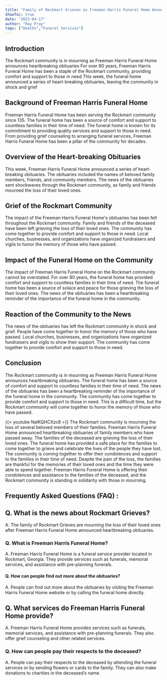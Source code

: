 ```yaml
---
title: "Family of Rockmart Grieves as Freeman Harris Funeral Home Announces Heartbreaking Obituaries"
ShowToc: true 
date: "2023-04-17"
author: "Ray Pray" 
tags: ["Deaths","Funeral Services"]
---
```

## Introduction

The Rockmart community is in mourning as Freeman Harris Funeral Home announces heartbreaking obituaries For over 80 years, Freeman Harris Funeral Home has been a staple of the Rockmart community, providing comfort and support to those in need This week, the funeral home announced a series of heart-breaking obituaries, leaving the community in shock and grief

## Background of Freeman Harris Funeral Home

Freeman Harris Funeral Home has been serving the Rockmart community since 135. The funeral home has been a source of comfort and support to countless families in their time of need. The funeral home is known for its commitment to providing quality services and support to those in need. From providing grief counseling to arranging funeral services, Freeman Harris Funeral Home has been a pillar of the community for decades.

## Overview of the Heart-breaking Obituaries

This week, Freeman Harris Funeral Home announced a series of heart-breaking obituaries. The obituaries included the names of beloved family members, friends, and community members. The news of the obituaries sent shockwaves through the Rockmart community, as family and friends mourned the loss of their loved ones.

## Grief of the Rockmart Community

The impact of the Freeman Harris Funeral Home's obituaries has been felt throughout the Rockmart community. Family and friends of the deceased have been left grieving the loss of their loved ones. The community has come together to provide comfort and support to those in need. Local churches, businesses, and organizations have organized fundraisers and vigils to honor the memory of those who have passed.

## Impact of the Funeral Home on the Community

The impact of Freeman Harris Funeral Home on the Rockmart community cannot be overstated. For over 80 years, the funeral home has provided comfort and support to countless families in their time of need. The funeral home has been a source of solace and peace for those grieving the loss of their loved ones. The news of the obituaries has been a heartbreaking reminder of the importance of the funeral home in the community.

## Reaction of the Community to the News

The news of the obituaries has left the Rockmart community in shock and grief. People have come together to honor the memory of those who have passed. Local churches, businesses, and organizations have organized fundraisers and vigils to show their support. The community has come together to provide comfort and support to those in need.

## Conclusion

The Rockmart community is in mourning as Freeman Harris Funeral Home announces heartbreaking obituaries. The funeral home has been a source of comfort and support to countless families in their time of need. The news of the obituaries has been a heartbreaking reminder of the importance of the funeral home in the community. The community has come together to provide comfort and support to those in need. This is a difficult time, but the Rockmart community will come together to honor the memory of those who have passed.

{{< youtube NaIKQHCXzc8 >}} 
The Rockmart community is mourning the loss of several beloved members of their families. Freeman Harris Funeral Home announced heartbreaking obituaries of family members who have passed away. The families of the deceased are grieving the loss of their loved ones. The funeral home has provided a safe place for the families to come together to grieve and celebrate the lives of the people they have lost. The community is coming together to offer their condolences and support to the families in their time of need. Despite the pain of the loss, the families are thankful for the memories of their loved ones and the time they were able to spend together. Freeman Harris Funeral Home is offering their condolences and assistance to the families of the deceased, and the Rockmart community is standing in solidarity with those in mourning.

## Frequently Asked Questions (FAQ) :
<h2>Q. What is the news about Rockmart Grieves?</h2>

A. The family of Rockmart Grieves are mourning the loss of their loved ones after Freeman Harris Funeral Home announced heartbreaking obituaries.

<h3>Q. What is Freeman Harris Funeral Home?</h3>

A. Freeman Harris Funeral Home is a funeral service provider located in Rockmart, Georgia. They provide services such as funerals, memorial services, and assistance with pre-planning funerals.

<h4>Q. How can people find out more about the obituaries?</h4>

A. People can find out more about the obituaries by visiting the Freeman Harris Funeral Home website or by calling the funeral home directly.

<h2>Q. What services do Freeman Harris Funeral Home provide?</h2>

A. Freeman Harris Funeral Home provides services such as funerals, memorial services, and assistance with pre-planning funerals. They also offer grief counseling and other related services.

<h3>Q. How can people pay their respects to the deceased?</h3>

A. People can pay their respects to the deceased by attending the funeral services or by sending flowers or cards to the family. They can also make donations to charities in the deceased’s name.



